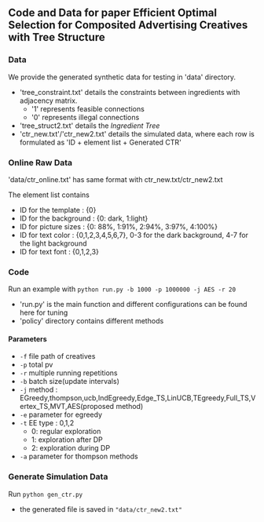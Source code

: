## Code and Data for paper Efficient Optimal Selection for Composited Advertising Creatives with Tree Structure
### Data
We provide the generated synthetic data for testing in 'data' directory.

+ 'tree_constraint.txt' details the constraints between ingredients with adjacency matrix. 
    + '1' represents feasible connections
    + '0' represents illegal connections
+ 'tree_struct2.txt' details the *Ingredient Tree*
+ 'ctr_new.txt'/'ctr_new2.txt' details the simulated data, where each row is formulated as 'ID + element list + Generated CTR'

### Online Raw Data
'data/ctr_online.txt' has same format with ctr_new.txt/ctr_new2.txt

The element list contains
+ ID for the template   : {0}
+ ID for the background : {0: dark, 1:light}
+ ID for picture sizes  : {0: 88%, 1:91%, 2:94%, 3:97%, 4:100%}
+ ID for text color     : {0,1,2,3,4,5,6,7}, 0-3 for the dark background, 4-7 for the light background
+ ID for text font      : {0,1,2,3}



### Code
Run an example with   `python run.py -b 1000 -p 1000000 -j AES -r 20`
+ 'run.py' is the main function and different configurations can be found here for tuning
+ 'policy' directory contains different methods

#### Parameters
+ `-f` file path of creatives
+ `-p` total pv
+ `-r` multiple running repetitions
+ `-b` batch size(update intervals)
+ `-j` method : EGreedy,thompson,ucb,IndEgreedy,Edge_TS,LinUCB,TEgreedy,Full_TS,Vertex_TS,MVT,AES(proposed method)
+ `-e` parameter for egreedy
+ `-t` EE type : 0,1,2
    + 0: regular exploration
    + 1: exploration after DP
    + 2: exploration during DP
+ `-a` parameter for thompson methods


### Generate Simulation Data
Run `python gen_ctr.py`
+ the generated file is saved in `"data/ctr_new2.txt"`

